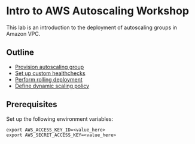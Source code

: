 # Intro to AWS Autoscaling Workshop

This lab is an introduction to the deployment of autoscaling groups in Amazon VPC.

## Outline

* [Provision autoscaling group](labs/provision-basic-asg.md)
* [Set up custom healthchecks](labs/setup-custom-elb-healthchecks.md)
* [Perform rolling deployment](labs/rolling-deployment.md)
* [Define dynamic scaling policy](labs/ec2-metric-alarm.md)

## Prerequisites
Set up the following environment variables:
```
export AWS_ACCESS_KEY_ID=<value_here>
export AWS_SECRET_ACCESS_KEY=<value_here>
```
    

